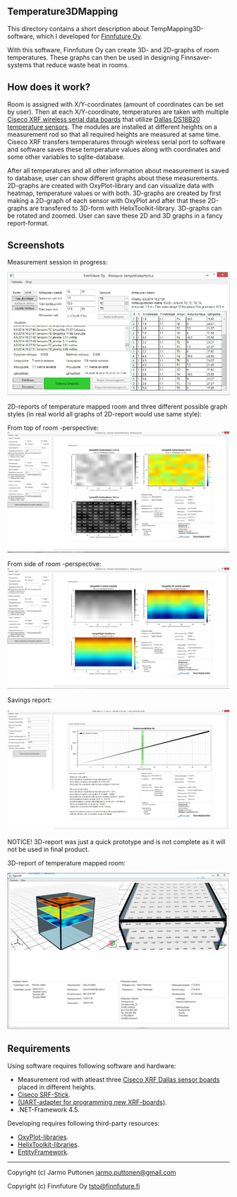 Temperature3DMapping
------
This directory contains a short description about TempMapping3D-software, which I developed for [Finnfuture Oy](http://finnfuture.fi/jarjestelmat/3d-lampotilakartoitus/).

With this software, Finnfuture Oy can create 3D- and 2D-graphs of room temperatures. These graphs can then be used in designing Finnsaver-systems that reduce waste heat in rooms.

How does it work?
-------------
Room is assigned with X/Y-coordinates (amount of coordinates can be set by user). Then at each X/Y-coordinate, temperatures are taken with multiple [Ciseco XRF wireless serial data boards](http://shop.ciseco.co.uk/xrf-wireless-rf-radio-uart-serial-data-module-xbee-shaped/) that utilize [Dallas DS18B20 temperature sensors](http://shop.ciseco.co.uk/temperature-xrf-development-sensor-dallas-ds18b20/). The modules are installed at different heights on a measurement rod so that all required heights are measured at same time. Ciseco XRF transfers temperatures through wireless serial port to software and software saves these temperature values along with coordinates and some other variables to sqlite-database.

After all temperatures and all other information about measurement is saved to database, user can show different graphs about these measurements. 2D-graphs are created with OxyPlot-library and can visualize data with heatmap, temperature values or with both. 3D-graphs are created by first making a 2D-graph of each sensor with OxyPlot and after that these 2D-graphs are transfered to 3D-form with HelixToolkit-library. 3D-graphs can be rotated and zoomed. User can save these 2D and 3D graphs in a fancy report-format.

Screenshots
-------

Measurement session in progress:

![picture](./images/measurement_in_progress.JPG?raw=true)

2D-reports of temperature mapped room and three different possible graph styles (in real world all graphs of 2D-report would use same style):


From top of room -perspective:
![picture](./images/2D_report.JPG?raw=true)   

From side of room -perspective:
![picture](./images/2D_report_from_side.JPG?raw=true)

Savings report:

![picture](./images/SavingsReport.JPG?raw=true)

NOTICE! 3D-report was just a quick prototype and is not complete as it will not be used in final product.

3D-report of temperature mapped room:

![picture](./images/3D_report.JPG?raw=true)  

Requirements
-----------

Using software requires following software and hardware: 

  - Measurement rod with atleast three [Ciseco XRF Dallas sensor boards](http://shop.ciseco.co.uk/temperature-xrf-development-sensor-dallas-ds18b20/) placed in different heights.
  - [Ciseco SRF-Stick](http://shop.ciseco.co.uk/srf-stick-868-915-mhz-easy-to-use-usb-radio/).
  - [(UART-adapter for programming new XRF-boards)](https://www.sparkfun.com/products/11812).
  - .NET-Framework 4.5.

Developing requires following third-party resources:

  - [OxyPlot-libraries](https://oxyplot.codeplex.com/).
  - [HelixToolkit-libraries](https://helixtoolkit.codeplex.com/).
  - [EntityFramework](http://msdn.microsoft.com/fi-fi/data/ef.aspx).

-------------------------------------------------------------------------------
Copyright (c) Jarmo Puttonen <jarmo.puttonen@gmail.com>

Copyright (c) Finnfuture Oy <tsto@finnfuture.fi>
